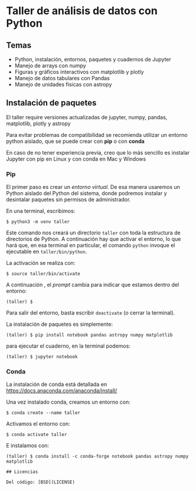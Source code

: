 # Taller de análisis de datos con Python


## Temas

* Python, instalación, entornos, paquetes y cuadernos de Jupyter
* Manejo de arrays con numpy
* Figuras y gráficos interactivos con matplotlib y plotly
* Manejo de datos tabulares con Pandas
* Manejo de unidades físicas con astropy

## Instalación de paquetes

El taller require versiones actualizadas de jupyter, numpy, pandas, matplotlib,
plotly y astropy

Para evitar problemas de compatibilidad se recomienda utilizar un entorno
python aislado, que se puede crear con **pip** o con **conda**

En caso de no tener experiencia previa, creo que lo más sencillo es 
instalar Jupyter con pip en Linux y con conda en Mac y Windows

### Pip

El primer paso es crear un *entorno virtual*. De esa manera usaremos un Python aislado del Python del sistema, donde podremos instalar y desintalar paquetes sin permisos de administrador.

En una terminal, escribimos:

```
$ python3 -m venv taller
```

Este comando nos creará un directorio `taller` con toda la estructura
de directorios de Python. A continuación hay que activar el entorno, lo
que hará que, en esa terminal en particular, el comando `python` invoque
el ejecutable en `taller/bin/python`.

La activación se realiza con:
```
$ source taller/bin/activate
```

A continuación , el *prompt* cambia para indicar que estamos dentro del
entorno:

```
(taller) $
```

Para salir del entorno, basta escribir `deactivate` (o cerrar la terminal).

La instalación de paquetes es simplemente:

```
(taller) $ pip install notebook pandas astropy numpy matplotlib
```

para ejecutar el cuaderno, en la terminal podemos:


```
(taller) $ jupyter notebook
```

### Conda

La instalación de conda está detallada en
https://docs.anaconda.com/anaconda/install/

Una vez instalado conda, creamos un entorno con:

```
$ conda create --name taller
```

Activamos el entorno con:
```
$ conda activate taller
```

E instalamos con:

```
(taller) $ conda install -c conda-forge notebook pandas astropy numpy matplotlib

## Licencias

Del código: [BSD](LICENSE)

